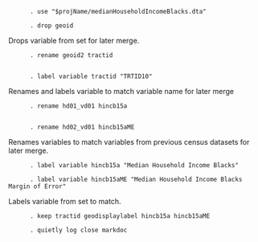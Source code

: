           . use "$projName/medianHouseholdIncomeBlacks.dta"

          . drop geoid

Drops variable from set for later merge.

          . rename geoid2 tractid


          . label variable tractid "TRTID10"

Renames and labels variable to match variable name for later merge

          . rename hd01_vd01 hincb15a


          . rename hd02_vd01 hincb15aME

Renames variables to match variables from previous census datasets for
later merge.

          . label variable hincb15a "Median Household Income Blacks"

          . label variable hincb15aME "Median Household Income Blacks Margin of Error"

Labels variable from set to match.

          . keep tractid geodisplaylabel hincb15a hincb15aME

          . quietly log close markdoc
